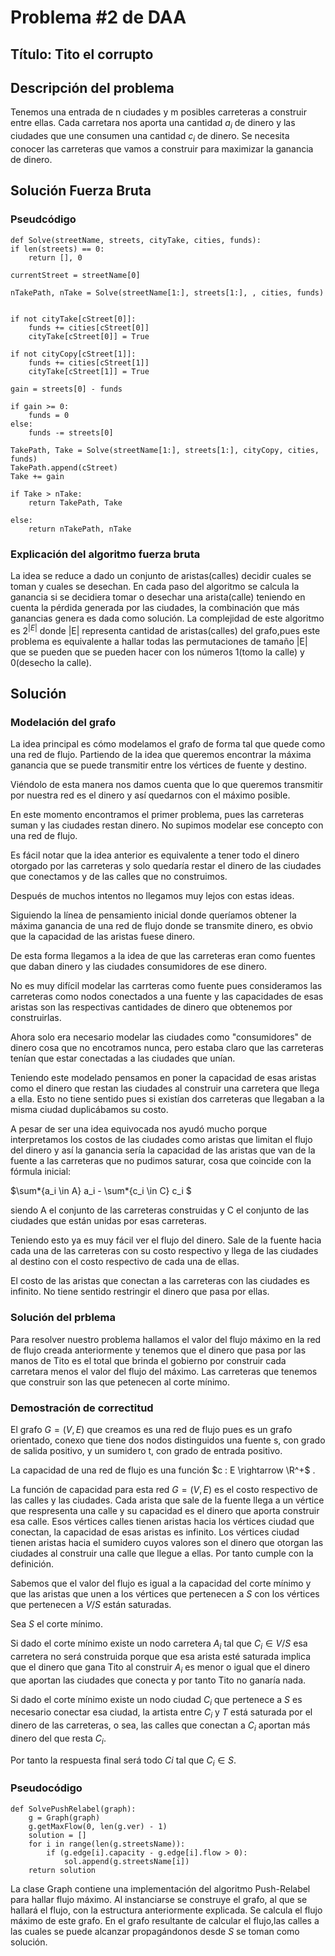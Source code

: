 # Problema #2 de DAA

## Título: Tito el corrupto

## Descripción del problema

Tenemos una entrada de n ciudades y m posibles carreteras a construir entre ellas. Cada carretara nos aporta una cantidad $a_i$ de dinero y las ciudades que une consumen una cantidad $c_i$ de dinero.
Se necesita conocer las carreteras que vamos a construir para maximizar la ganancia de dinero.

## Solución Fuerza Bruta

### Pseudcódigo

    def Solve(streetName, streets, cityTake, cities, funds):
    if len(streets) == 0:
        return [], 0

    currentStreet = streetName[0]

    nTakePath, nTake = Solve(streetName[1:], streets[1:], , cities, funds)


    if not cityTake[cStreet[0]]:
        funds += cities[cStreet[0]]
        cityTake[cStreet[0]] = True

    if not cityCopy[cStreet[1]]:
        funds += cities[cStreet[1]]
        cityTake[cStreet[1]] = True

    gain = streets[0] - funds

    if gain >= 0:
        funds = 0
    else:
        funds -= streets[0]

    TakePath, Take = Solve(streetName[1:], streets[1:], cityCopy, cities, funds)
    TakePath.append(cStreet)
    Take += gain

    if Take > nTake:
        return TakePath, Take

    else:
        return nTakePath, nTake

### Explicación del algoritmo fuerza bruta

La idea se reduce a dado un conjunto de aristas(calles) decidir cuales se toman y cuales se desechan. En cada paso del algoritmo se calcula la ganancia si se decidiera tomar o desechar una arista(calle) teniendo en cuenta la pérdida generada por las ciudades, la combinación que más ganancias genera es dada como solución. La complejidad de este algoritmo es $2^{|E|}$ donde |E| representa cantidad de aristas(calles) del grafo,pues este problema es equivalente a hallar todas las permutaciones de tamaño |E| que se pueden que se pueden hacer con los números 1(tomo la calle) y 0(desecho la calle).

## Solución

### Modelación del grafo

La idea principal es cómo modelamos el grafo de forma tal que quede como una red de flujo. Partiendo de la idea que queremos encontrar la máxima ganancia que se puede transmitir entre los vértices de fuente y destino.

Viéndolo de esta manera nos damos cuenta que lo que queremos transmitir por nuestra red es el dinero y así quedarnos con el máximo posible.

En este momento encontramos el primer problema, pues las carreteras suman y las ciudades restan dinero. No supimos modelar ese concepto con una red de flujo.

Es fácil notar que la idea anterior es equivalente a tener todo el dinero otorgado por las carreteras y solo quedaría restar el dinero de las ciudades que conectamos y de las calles que no construimos.

Después de muchos intentos no llegamos muy lejos con estas ideas.

Siguiendo la línea de pensamiento inicial donde queríamos obtener la máxima ganancia de una red de flujo donde se transmite dinero, es obvio que la capacidad de las aristas fuese dinero.

De esta forma llegamos a la idea de que las carreteras eran como fuentes que daban dinero y las ciudades consumidores de ese dinero.

No es muy difícil modelar las carrteras como fuente pues consideramos las carreteras como nodos conectados a una fuente y las capacidades de esas aristas son las respectivas cantidades de dinero que obtenemos por construirlas.

Ahora solo era necesario modelar las ciudades como "consumidores" de dinero cosa que no encotramos nunca, pero estaba claro que las carreteras tenían que estar conectadas a las ciudades que unían.

Teniendo este modelado pensamos en poner la capacidad de esas aristas como el dinero que restan las ciudades al construir una carretera que llega a ella. Esto no tiene sentido pues si existían dos carreteras que llegaban a la misma ciudad
duplicábamos su costo.

A pesar de ser una idea equivocada nos ayudó mucho porque interpretamos los costos de las ciudades como aristas que limitan el flujo del dinero y así la ganancia sería la capacidad de las aristas que van de la fuente a las carreteras que no pudimos saturar, cosa que coincide con la fórmula inicial:

$\sum*{a_i \in A} a_i - \sum*{c_i \in C} c_i $

siendo A el conjunto de las carreteras construidas y C el conjunto de las ciudades que están unidas por esas carreteras.

Teniendo esto ya es muy fácil ver el flujo del dinero. Sale de la fuente hacia cada una de las carreteras con su costo respectivo y llega de las ciudades al destino con el costo respectivo de cada una de ellas.

El costo de las aristas que conectan a las carreteras con las ciudades es infinito. No tiene sentido restringir el dinero que pasa por ellas.

### Solución del prblema

Para resolver nuestro problema hallamos el valor del flujo máximo en la red de flujo creada anteriormente y tenemos que el dinero que pasa por las manos de Tito es el total que brinda el gobierno por construir cada carretara menos el valor del flujo del máximo. Las carreteras que tenemos que construir son las que petenecen al corte mínimo.

### Demostración de correctitud

El grafo $G = (V, E)$ que creamos es una red de flujo pues es un grafo orientado, conexo que tiene dos nodos distinguidos una fuente s, con grado de salida positivo, y un sumidero t, con grado de entrada positivo.

La capacidad de una red de flujo es una función $c : E \rightarrow \R^+$ .

La función de capacidad para esta red $G = (V, E)$ es el costo respectivo de las calles y las ciudades. Cada arista que sale de la fuente llega a un vértice que respresenta una calle y su capacidad es el dinero que aporta construir esa calle. Esos vértices calles tienen aristas hacia los vértices ciudad que conectan, la capacidad de esas aristas es infinito. Los vértices ciudad tienen aristas hacia el sumidero cuyos valores son el dinero que otorgan las ciudades al construir una calle que llegue a ellas. Por tanto cumple con la definición.

Sabemos que el valor del flujo es igual a la capacidad del corte mínimo y que las aristas que unen a los vértices que pertenecen a $S$ con los vértices que pertenecen a $V/S$ están saturadas.


Sea $S$ el corte mínimo.

Si dado el corte mínimo existe un nodo carretera $A_i$ tal que $C_i \in V/S$ esa carretera no será construida porque que esa arista esté saturada implica que el dinero que gana Tito al construir $A_i$ es menor o igual que el dinero que aportan las ciudades que conecta y por tanto Tito no ganaría nada.

Si dado el corte mínimo existe un nodo ciudad $C_i$ que pertenece a $S$ es necesario conectar esa ciudad, la artista entre $C_i$ y $T$ está saturada por el dinero de las carreteras, o sea, las calles que conectan a $C_i$ aportan más dinero del que resta $C_i$.

Por tanto la respuesta final será todo $Ci$ tal que $C_i \in S$.

### Pseudocódigo

    def SolvePushRelabel(graph):
        g = Graph(graph)
        g.getMaxFlow(0, len(g.ver) - 1)
        solution = []
        for i in range(len(g.streetsName)):
            if (g.edge[i].capacity - g.edge[i].flow > 0):
                sol.append(g.streetsName[i])
        return solution

La clase Graph contiene una implementación del algoritmo Push-Relabel para hallar flujo máximo. Al instanciarse se construye el grafo, al que se hallará el flujo, con la estructura anteriormente explicada.
Se calcula el flujo máximo de este grafo. En el grafo resultante de calcular el flujo,las  calles a las cuales se puede alcanzar propagándonos desde $S$ se toman como solución.
